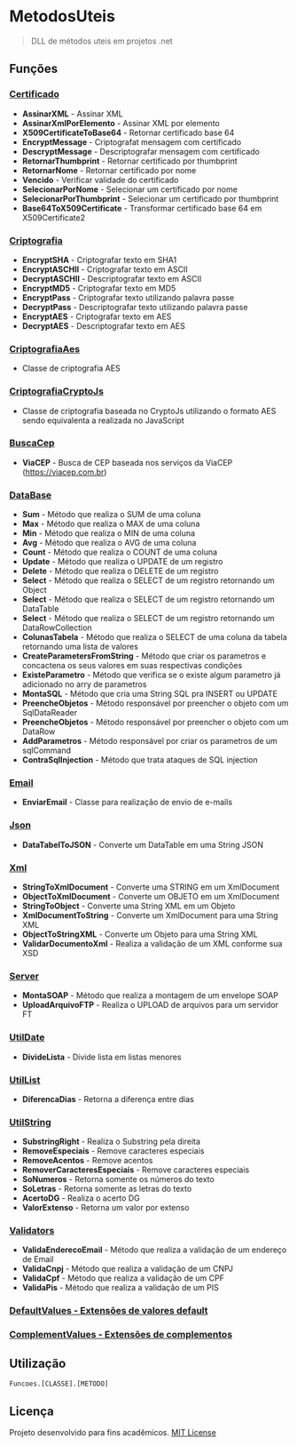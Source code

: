 # MetodosUteis
> DLL de métodos uteis em projetos .net

## Funções
### [Certificado](Funcoes/Funcoes/Classes/Certificado.cs)
- **AssinarXML** - Assinar XML
- **AssinarXmlPorElemento** - Assinar XML por elemento
- **X509CertificateToBase64** - Retornar certificado base 64
- **EncryptMessage** - Criptografat mensagem com certificado
- **DescryptMessage** - Descriptografar mensagem com certificado
- **RetornarThumbprint** - Retornar certificado por thumbprint
- **RetornarNome** - Retornar certificado por nome
- **Vencido** - Verificar validade do certificado
- **SelecionarPorNome** - Selecionar um certificado por nome
- **SelecionarPorThumbprint** - Selecionar um certificado por thumbprint
- **Base64ToX509Certificate** - Transformar certificado base 64 em X509Certificate2

### [Criptografia](Funcoes/Funcoes/Classes/Criptografia.cs)
- **EncryptSHA** - Criptografar texto em SHA1
- **EncryptASCHII** - Criptografar texto em ASCII
- **DecryptASCHII** - Descriptografar texto em ASCII
- **EncryptMD5** - Criptografar texto em MD5
- **EncryptPass** - Criptografar texto utilizando palavra passe
- **DecryptPass** - Descriptografar texto utilizando palavra passe
- **EncryptAES** - Criptografar texto em AES
- **DecryptAES** - Descriptografar texto em AES

### [CriptografiaAes](Funcoes/Funcoes/Classes/CriptografiaAes.cs)
- Classe de criptografia AES

### [CriptografiaCryptoJs](Funcoes/Funcoes/Classes/CriptografiaCryptoJs.cs)
- Classe de criptografia baseada no CryptoJs utilizando o formato AES sendo equivalenta a realizada no JavaScript

### [BuscaCep](Funcoes/Funcoes/Classes/BuscaCep.cs)
- **ViaCEP** - Busca de CEP baseada nos serviços da ViaCEP (https://viacep.com.br)

### [DataBase](Funcoes/Funcoes/Classes/DataBase.cs)
- **Sum** - Método que realiza o SUM de uma coluna
- **Max** - Método que realiza o MAX de uma coluna
- **Min** - Método que realiza o MIN de uma coluna
- **Avg** - Método que realiza o AVG de uma coluna
- **Count** - Método que realiza o COUNT de uma coluna
- **Update** - Método que realiza o UPDATE de um registro
- **Delete** - Método que realiza o DELETE de um registro
- **Select** - Método que realiza o SELECT de um registro retornando um Object
- **Select** - Método que realiza o SELECT de um registro retornando um DataTable
- **Select** - Método que realiza o SELECT de um registro retornando um DataRowCollection
- **ColunasTabela** - Método que realiza o SELECT de uma coluna da tabela retornando uma lista de valores
- **CreateParametersFromString** - Método que criar os parametros e concactena os seus valores em suas respectivas condições
- **ExisteParametro** - Método que verifica se o existe algum parametro já adicionado no arry de parametros
- **MontaSQL** - Método que cria uma String SQL pra INSERT ou UPDATE
- **PreencheObjetos** - Método responsável por preencher o objeto com um SqlDataReader
- **PreencheObjetos** - Método responsável por preencher o objeto com um DataRow
- **AddParametros** - Método responsável por criar os parametros de um sqlCommand
- **ContraSqlInjection** - Método que trata ataques de SQL injection

### [Email](Funcoes/Funcoes/Classes/Email.cs)
- **EnviarEmail** - Classe para realização de envio de e-mails

### [Json](Funcoes/Funcoes/Classes/Json.cs)
- **DataTabelToJSON** - Converte um DataTable em uma String JSON

### [Xml](Funcoes/Funcoes/Classes/Xml.cs)
- **StringToXmlDocument** - Converte uma STRING em um XmlDocument
- **ObjectToXmlDocument** - Converte um OBJETO em um XmlDocument
- **StringToObject** - Converte uma String XML em um Objeto
- **XmlDocumentToString** - Converte um XmlDocument para uma String XML
- **ObjectToStringXML** - Converte um Objeto para uma String XML
- **ValidarDocumentoXml** - Realiza a validação de um XML conforme sua XSD

### [Server](Funcoes/Funcoes/Classes/Server.cs)
- **MontaSOAP** - Método que realiza a montagem de um envelope SOAP
- **UploadArquivoFTP** - Realiza o UPLOAD de arquivos para um servidor FT

### [UtilDate](Funcoes/Funcoes/Classes/UtilDate.cs)
- **DivideLista** - Divide lista em listas menores

### [UtilList](Funcoes/Funcoes/Classes/UtilList.cs)
- **DiferencaDias** - Retorna a diferença entre dias

### [UtilString](Funcoes/Funcoes/Classes/UtilString.cs)
- **SubstringRight** - Realiza o Substring pela direita
- **RemoveEspeciais** - Remove caracteres especiais
- **RemoveAcentos** - Remove acentos
- **RemoverCaracteresEspeciais** - Remove caracteres especiais
- **SoNumeros** - Retorna somente os números do texto
- **SoLetras** - Retorna somente as letras do texto
- **AcertoDG** - Realiza o acerto DG
- **ValorExtenso** - Retorna um valor por extenso

### [Validators](Funcoes/Funcoes/Classes/Validators.cs)
- **ValidaEnderecoEmail** - Método que realiza a validação de um endereço de Email
- **ValidaCnpj** - Método que realiza a validação de um CNPJ
- **ValidaCpf** - Método que realiza a validação de um CPF
- **ValidaPis** - Método que realiza a validação de um PIS

### [DefaultValues - Extensões de valores default](Funcoes/Funcoes/Values/DefaultValues.cs)
### [ComplementValues - Extensões de complementos](Funcoes/Funcoes/Values/ComplementValues.cs)

## Utilização

```
Funcoes.[CLASSE].[METODO]
```

## Licença
Projeto desenvolvido para fins acadêmicos.
[MIT License](./LICENSE)
